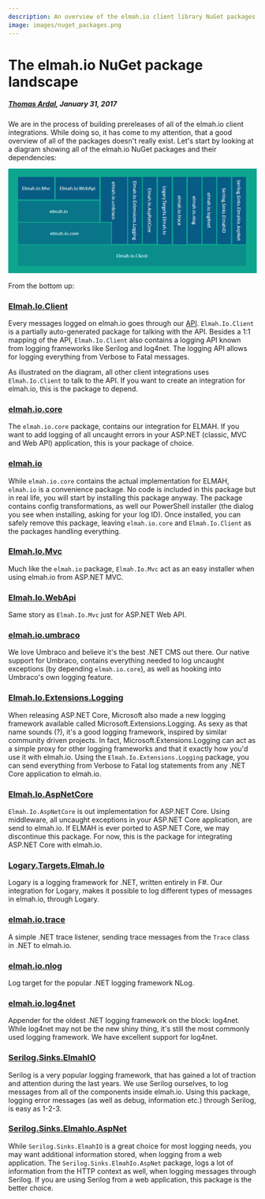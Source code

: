```yaml
---
description: An overview of the elmah.io client library NuGet packages. Which web- and logging-frameworks do we support and how are dependencies between packages.
image: images/nuget_packages.png
---
```


# The elmah.io NuGet package landscape

##### [Thomas Ardal](http://elmah.io/about/), January 31, 2017

We are in the process of building prereleases of all of the elmah.io client integrations. While doing so, it has come to my attention, that a good overview of all of the packages doesn't really exist. Let's start by looking at a diagram showing all of the elmah.io NuGet packages and their dependencies:

![elmah.io NuGet packages](images/nuget_packages.png)

From the bottom up:

### [Elmah.Io.Client](https://github.com/elmahio/Elmah.Io.Client)

Every messages logged on elmah.io goes through our [API](https://api.elmah.io/swagger/ui/index). `Elmah.Io.Client` is a partially auto-generated package for talking with the API. Besides a 1:1 mapping of the API, `Elmah.Io.Client` also contains a logging API known from logging frameworks like Serilog and log4net. The logging API allows for logging everything from Verbose to Fatal messages.

As illustrated on the diagram, all other client integrations uses `Elmah.Io.Client` to talk to the API. If you want to create an integration for elmah.io, this is the package to depend.

### [elmah.io.core](https://github.com/elmahio/elmah.io)

The `elmah.io.core` package, contains our integration for ELMAH. If you want to add logging of all uncaught errors in your ASP.NET (classic, MVC and Web API) application, this is your package of choice.

### [elmah.io](https://github.com/elmahio/elmah.io)

While `elmah.io.core` contains the actual implementation for ELMAH, `elmah.io` is a convenience package. No code is included in this package but in real life, you will start by installing this package anyway. The package contains config transformations, as well our PowerShell installer (the dialog you see when installing, asking for your log ID). Once installed, you can safely remove this package, leaving `elmah.io.core` and `Elmah.Io.Client` as the packages handling everything.

### [Elmah.Io.Mvc](https://www.nuget.org/packages/Elmah.Io.Mvc/)

Much like the `elmah.io` package, `Elmah.Io.Mvc` act as an easy installer when using elmah.io from ASP.NET MVC.

### [Elmah.Io.WebApi](https://www.nuget.org/packages/Elmah.Io.WebApi/)

Same story as `Elmah.Io.Mvc` just for ASP.NET Web API.

### [elmah.io.umbraco](https://github.com/elmahio/elmah.io.umbraco)

We love Umbraco and believe it's the best .NET CMS out there. Our native support for Umbraco, contains everything needed to log uncaught exceptions (by depending `elmah.io.core`), as well as hooking into Umbraco's own logging feature.

### [Elmah.Io.Extensions.Logging](https://github.com/elmahio/Elmah.Io.Extensions.Logging)

When releasing ASP.NET Core, Microsoft also made a new logging framework available called Microsoft.Extensions.Logging. As sexy as that name sounds (?), it's a good logging framework, inspired by similar community driven projects. In fact, Microsoft.Extensions.Logging can act as a simple proxy for other logging frameworks and that it exactly how you'd use it with elmah.io. Using the `Elmah.Io.Extensions.Logging` package, you can send everything from Verbose to Fatal log statements from any .NET Core application to elmah.io.

### [Elmah.Io.AspNetCore](https://github.com/elmahio/Elmah.Io.AspNetCore)

`Elmah.Io.AspNetCore` is out implementation for ASP.NET Core. Using middleware, all uncaught exceptions in your ASP.NET Core application, are send to elmah.io. If ELMAH is ever ported to ASP.NET Core, we may discontinue this package. For now, this is the package for integrating ASP.NET Core with elmah.io.

### [Logary.Targets.Elmah.Io](https://github.com/elmahio/logary)

Logary is a logging framework for .NET, written entirely in F#. Our integration for Logary, makes it possible to log different types of messages in elmah.io, through Logary.

### [elmah.io.trace](https://github.com/elmahio/Elmah.Io.Trace)

A simple .NET trace listener, sending trace messages from the `Trace` class in .NET to elmah.io.

### [elmah.io.nlog](https://github.com/elmahio/elmah.io.nlog)

Log target for the popular .NET logging framework NLog.

### [elmah.io.log4net](https://github.com/elmahio/elmah.io.log4net)

Appender for the oldest .NET logging framework on the block: log4net. While log4net may not be the new shiny thing, it's still the most commonly used logging framework. We have excellent support for log4net.

### [Serilog.Sinks.ElmahIO](https://github.com/serilog/serilog-sinks-elmahio)

Serilog is a very popular logging framework, that has gained a lot of traction and attention during the last years. We use Serilog ourselves, to log messages from all of the components inside elmah.io. Using this package, logging error messages (as well as debug, information etc.) through Serilog, is easy as 1-2-3.

### [Serilog.Sinks.ElmahIo.AspNet](https://github.com/serilog/serilog-sinks-elmahio)

While `Serilog.Sinks.ElmahIO` is a great choice for most logging needs, you may want additional information stored, when logging from a web application. The `Serilog.Sinks.ElmahIo.AspNet` package, logs a lot of information from the HTTP context as well, when logging messages through Serilog. If you are using Serilog from a web application, this package is the better choice.